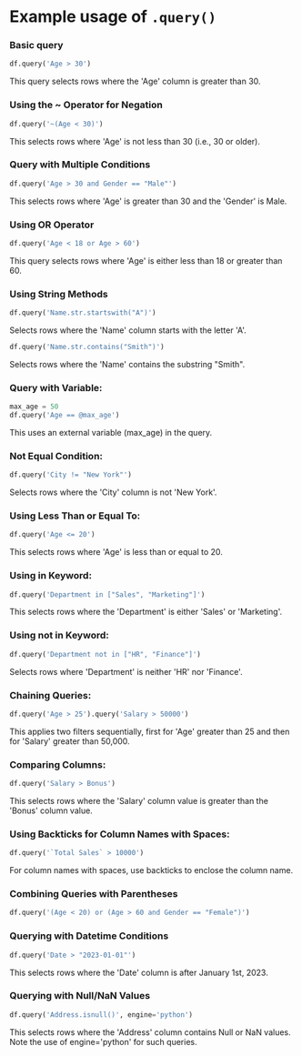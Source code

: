 # Example usage of `.query()`
### Basic query
```python
df.query('Age > 30')
```
This query selects rows where the 'Age' column is greater than 30.

### Using the ~ Operator for Negation

```python
df.query('~(Age < 30)')
```
This selects rows where 'Age' is not less than 30 (i.e., 30 or older).

### Query with Multiple Conditions
```python
df.query('Age > 30 and Gender == "Male"')
```
This selects rows where 'Age' is greater than 30 and the 'Gender' is Male.

### Using OR Operator

```python
df.query('Age < 18 or Age > 60')
```
This query selects rows where 'Age' is either less than 18 or greater than 60.

### Using String Methods

```python
df.query('Name.str.startswith("A")')
```
Selects rows where the 'Name' column starts with the letter 'A'.

```python
df.query('Name.str.contains("Smith")')
```
Selects rows where the 'Name' contains the substring "Smith".

### Query with Variable:

``` python
max_age = 50
df.query('Age == @max_age')
```
This uses an external variable (max_age) in the query.

### Not Equal Condition:

```python
df.query('City != "New York"')
```
Selects rows where the 'City' column is not 'New York'.


### Using Less Than or Equal To:

```python
df.query('Age <= 20')
```
This selects rows where 'Age' is less than or equal to 20.

### Using in Keyword:

```python
df.query('Department in ["Sales", "Marketing"]')
```
This selects rows where the 'Department' is either 'Sales' or 'Marketing'.

### Using not in Keyword:

```python
df.query('Department not in ["HR", "Finance"]')
```
Selects rows where 'Department' is neither 'HR' nor 'Finance'.

### Chaining Queries:
``` python
df.query('Age > 25').query('Salary > 50000')
```
This applies two filters sequentially, first for 'Age' greater than 25 and then for 'Salary' greater than 50,000.

### Comparing Columns:
```python
df.query('Salary > Bonus')
```
This selects rows where the 'Salary' column value is greater than the 'Bonus' column value.

### Using Backticks for Column Names with Spaces:

```python
df.query('`Total Sales` > 10000')
```
For column names with spaces, use backticks to enclose the column name.


### Combining Queries with Parentheses

```python
df.query('(Age < 20) or (Age > 60 and Gender == "Female")')
```

### Querying with Datetime Conditions

```python
df.query('Date > "2023-01-01"')
```
This selects rows where the 'Date' column is after January 1st, 2023.

### Querying with Null/NaN Values

```python
df.query('Address.isnull()', engine='python')
```
This selects rows where the 'Address' column contains Null or NaN values. Note the use of engine='python' for such queries.
